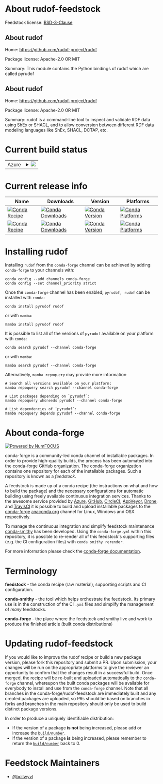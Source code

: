 About rudof-feedstock
=====================

Feedstock license: [BSD-3-Clause](https://github.com/conda-forge/rudof-feedstock/blob/main/LICENSE.txt)


About rudof
-----------

Home: https://github.com/rudof-project/rudof

Package license: Apache-2.0 OR MIT

Summary: This module contains the Python bindings of rudof which are called pyrudof

About rudof
-----------

Home: https://github.com/rudof-project/rudof

Package license: Apache-2.0 OR MIT

Summary: rudof is a command-line tool to inspect and validate RDF data using ShEx or 
SHACL, and to allow conversion between different RDF data modeling languages 
like ShEx, SHACL, DCTAP, etc.

Current build status
====================


<table>
    
  <tr>
    <td>Azure</td>
    <td>
      <details>
        <summary>
          <a href="https://dev.azure.com/conda-forge/feedstock-builds/_build/latest?definitionId=26549&branchName=main">
            <img src="https://dev.azure.com/conda-forge/feedstock-builds/_apis/build/status/rudof-feedstock?branchName=main">
          </a>
        </summary>
        <table>
          <thead><tr><th>Variant</th><th>Status</th></tr></thead>
          <tbody><tr>
              <td>linux_64_channel_sourcesconda-forgepython3.10.____cpython</td>
              <td>
                <a href="https://dev.azure.com/conda-forge/feedstock-builds/_build/latest?definitionId=26549&branchName=main">
                  <img src="https://dev.azure.com/conda-forge/feedstock-builds/_apis/build/status/rudof-feedstock?branchName=main&jobName=linux&configuration=linux%20linux_64_channel_sourcesconda-forgepython3.10.____cpython" alt="variant">
                </a>
              </td>
            </tr><tr>
              <td>linux_aarch64_channel_sourcesconda-forgepython3.10.____cpython</td>
              <td>
                <a href="https://dev.azure.com/conda-forge/feedstock-builds/_build/latest?definitionId=26549&branchName=main">
                  <img src="https://dev.azure.com/conda-forge/feedstock-builds/_apis/build/status/rudof-feedstock?branchName=main&jobName=linux&configuration=linux%20linux_aarch64_channel_sourcesconda-forgepython3.10.____cpython" alt="variant">
                </a>
              </td>
            </tr><tr>
              <td>osx_64_channel_sourcesconda-forgepython3.10.____cpython</td>
              <td>
                <a href="https://dev.azure.com/conda-forge/feedstock-builds/_build/latest?definitionId=26549&branchName=main">
                  <img src="https://dev.azure.com/conda-forge/feedstock-builds/_apis/build/status/rudof-feedstock?branchName=main&jobName=osx&configuration=osx%20osx_64_channel_sourcesconda-forgepython3.10.____cpython" alt="variant">
                </a>
              </td>
            </tr><tr>
              <td>osx_arm64_channel_sourcesconda-forgepython3.10.____cpython</td>
              <td>
                <a href="https://dev.azure.com/conda-forge/feedstock-builds/_build/latest?definitionId=26549&branchName=main">
                  <img src="https://dev.azure.com/conda-forge/feedstock-builds/_apis/build/status/rudof-feedstock?branchName=main&jobName=osx&configuration=osx%20osx_arm64_channel_sourcesconda-forgepython3.10.____cpython" alt="variant">
                </a>
              </td>
            </tr><tr>
              <td>win_64_channel_sourcesconda-forgepython3.10.____cpython</td>
              <td>
                <a href="https://dev.azure.com/conda-forge/feedstock-builds/_build/latest?definitionId=26549&branchName=main">
                  <img src="https://dev.azure.com/conda-forge/feedstock-builds/_apis/build/status/rudof-feedstock?branchName=main&jobName=win&configuration=win%20win_64_channel_sourcesconda-forgepython3.10.____cpython" alt="variant">
                </a>
              </td>
            </tr>
          </tbody>
        </table>
      </details>
    </td>
  </tr>
</table>

Current release info
====================

| Name | Downloads | Version | Platforms |
| --- | --- | --- | --- |
| [![Conda Recipe](https://img.shields.io/badge/recipe-pyrudof-green.svg)](https://anaconda.org/conda-forge/pyrudof) | [![Conda Downloads](https://img.shields.io/conda/dn/conda-forge/pyrudof.svg)](https://anaconda.org/conda-forge/pyrudof) | [![Conda Version](https://img.shields.io/conda/vn/conda-forge/pyrudof.svg)](https://anaconda.org/conda-forge/pyrudof) | [![Conda Platforms](https://img.shields.io/conda/pn/conda-forge/pyrudof.svg)](https://anaconda.org/conda-forge/pyrudof) |
| [![Conda Recipe](https://img.shields.io/badge/recipe-rudof-green.svg)](https://anaconda.org/conda-forge/rudof) | [![Conda Downloads](https://img.shields.io/conda/dn/conda-forge/rudof.svg)](https://anaconda.org/conda-forge/rudof) | [![Conda Version](https://img.shields.io/conda/vn/conda-forge/rudof.svg)](https://anaconda.org/conda-forge/rudof) | [![Conda Platforms](https://img.shields.io/conda/pn/conda-forge/rudof.svg)](https://anaconda.org/conda-forge/rudof) |

Installing rudof
================

Installing `rudof` from the `conda-forge` channel can be achieved by adding `conda-forge` to your channels with:

```
conda config --add channels conda-forge
conda config --set channel_priority strict
```

Once the `conda-forge` channel has been enabled, `pyrudof, rudof` can be installed with `conda`:

```
conda install pyrudof rudof
```

or with `mamba`:

```
mamba install pyrudof rudof
```

It is possible to list all of the versions of `pyrudof` available on your platform with `conda`:

```
conda search pyrudof --channel conda-forge
```

or with `mamba`:

```
mamba search pyrudof --channel conda-forge
```

Alternatively, `mamba repoquery` may provide more information:

```
# Search all versions available on your platform:
mamba repoquery search pyrudof --channel conda-forge

# List packages depending on `pyrudof`:
mamba repoquery whoneeds pyrudof --channel conda-forge

# List dependencies of `pyrudof`:
mamba repoquery depends pyrudof --channel conda-forge
```


About conda-forge
=================

[![Powered by
NumFOCUS](https://img.shields.io/badge/powered%20by-NumFOCUS-orange.svg?style=flat&colorA=E1523D&colorB=007D8A)](https://numfocus.org)

conda-forge is a community-led conda channel of installable packages.
In order to provide high-quality builds, the process has been automated into the
conda-forge GitHub organization. The conda-forge organization contains one repository
for each of the installable packages. Such a repository is known as a *feedstock*.

A feedstock is made up of a conda recipe (the instructions on what and how to build
the package) and the necessary configurations for automatic building using freely
available continuous integration services. Thanks to the awesome service provided by
[Azure](https://azure.microsoft.com/en-us/services/devops/), [GitHub](https://github.com/),
[CircleCI](https://circleci.com/), [AppVeyor](https://www.appveyor.com/),
[Drone](https://cloud.drone.io/welcome), and [TravisCI](https://travis-ci.com/)
it is possible to build and upload installable packages to the
[conda-forge](https://anaconda.org/conda-forge) [anaconda.org](https://anaconda.org/)
channel for Linux, Windows and OSX respectively.

To manage the continuous integration and simplify feedstock maintenance
[conda-smithy](https://github.com/conda-forge/conda-smithy) has been developed.
Using the ``conda-forge.yml`` within this repository, it is possible to re-render all of
this feedstock's supporting files (e.g. the CI configuration files) with ``conda smithy rerender``.

For more information please check the [conda-forge documentation](https://conda-forge.org/docs/).

Terminology
===========

**feedstock** - the conda recipe (raw material), supporting scripts and CI configuration.

**conda-smithy** - the tool which helps orchestrate the feedstock.
                   Its primary use is in the construction of the CI ``.yml`` files
                   and simplify the management of *many* feedstocks.

**conda-forge** - the place where the feedstock and smithy live and work to
                  produce the finished article (built conda distributions)


Updating rudof-feedstock
========================

If you would like to improve the rudof recipe or build a new
package version, please fork this repository and submit a PR. Upon submission,
your changes will be run on the appropriate platforms to give the reviewer an
opportunity to confirm that the changes result in a successful build. Once
merged, the recipe will be re-built and uploaded automatically to the
`conda-forge` channel, whereupon the built conda packages will be available for
everybody to install and use from the `conda-forge` channel.
Note that all branches in the conda-forge/rudof-feedstock are
immediately built and any created packages are uploaded, so PRs should be based
on branches in forks and branches in the main repository should only be used to
build distinct package versions.

In order to produce a uniquely identifiable distribution:
 * If the version of a package **is not** being increased, please add or increase
   the [``build/number``](https://docs.conda.io/projects/conda-build/en/latest/resources/define-metadata.html#build-number-and-string).
 * If the version of a package **is** being increased, please remember to return
   the [``build/number``](https://docs.conda.io/projects/conda-build/en/latest/resources/define-metadata.html#build-number-and-string)
   back to 0.

Feedstock Maintainers
=====================

* [@bollwyvl](https://github.com/bollwyvl/)

